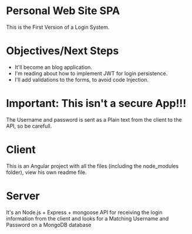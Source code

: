 # Personal Web Site SPA 

This is the First Version of a Login System.

# Objectives/Next Steps
- It'll become an blog application. 
- I'm reading about how to implement JWT for login persistence.
- I'll add validations to the forms, to avoid code Injection.

# Important: This isn't a secure App!!!

The Username and password is sent as a Plain text from the client to the API, so be carefull.

# Client
This is an Angular project with all the files (including the node_modules folder),
view his own readme file.

# Server
It's an Node.js + Express + mongoose API for receiving the login information from the client and looks for a Matching Username and Password on a MongoDB database
